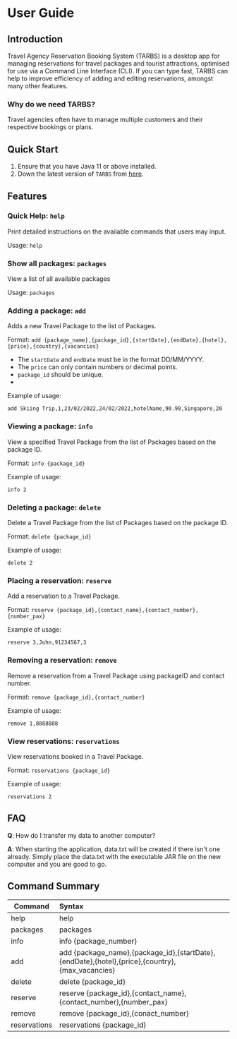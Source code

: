 # User Guide

## Introduction

Travel Agency Reservation Booking System (TARBS) is a desktop app for managing reservations for travel packages and tourist attractions, optimised for use via a Command Line Interface (CLI). If you can type fast, TARBS can help to improve efficiency of adding and editing reservations, amongst many other features.


### Why do we need TARBS?
Travel agencies often have to manage multiple customers and their respective bookings or plans.

## Quick Start

1. Ensure that you have Java 11 or above installed.
1. Down the latest version of `TARBS` from [here](https://github.com/AY2122S2-CS2113-F10-3/tp/releases).

## Features 

### Quick Help: `help`
Print detailed instructions on the available commands that users may input.

Usage: `help`

### Show all packages: `packages`

View a list of all available packages

Usage: `packages`


### Adding a package: `add`
Adds a new Travel Package to the list of Packages.

Format: `add {package_name},{package_id},{startDate},{endDate},{hotel},{price},{country},{vacancies}`

* The `startDate` and `endDate` must be in the format DD/MM/YYYY.
* The `price` can only contain numbers or decimal points.
* `package_id` should be unique. 
*   

Example of usage: 

`add Skiing Trip,1,23/02/2022,24/02/2022,hotelName,90.99,Singapore,20`

### Viewing a package: `info`
View a specified Travel Package from the list of Packages based on the package ID.

Format: `info {package_id}`

Example of usage:

`info 2`

### Deleting a package: `delete`
Delete a Travel Package from the list of Packages based on the package ID.

Format: `delete {package_id}`

Example of usage: 

`delete 2`

### Placing a reservation: `reserve`
Add a reservation to a Travel Package.

Format: `reserve {package_id},{contact_name},{contact_number},{number_pax}`

Example of usage: 

`reserve 3,John,91234567,3`

### Removing a reservation: `remove`
Remove a reservation from a Travel Package using packageID and contact number. 

Format: `remove {package_id},{contact_number}`

Example of usage: 

`remove 1,8888888`

### View reservations: `reservations`
View reservations booked in a Travel Package.

Format: `reservations {package_id}`

Example of usage: 

`reservations 2`

## FAQ

**Q**: How do I transfer my data to another computer? 

**A**: When starting the application, data.txt will be created if there isn't one already. Simply place the data.txt with the executable JAR file on the new computer and you are good to go. 



## Command Summary


| Command | Syntax |
| --- | :---  |
| help | help |
| packages | packages |
| info | info {package_number} |
| add | add {package_name},{package_id},{startDate},{endDate},{hotel},{price},{country},{max_vacancies} |
| delete | delete {package_id} |
| reserve  | reserve {package_id},{contact_name},{contact_number},{number_pax} |
| remove | remove {package_id},{conact_number} |
| reservations | reservations {package_id} |



